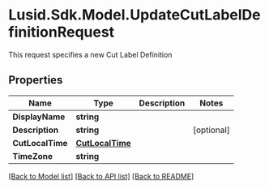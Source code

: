 # Lusid.Sdk.Model.UpdateCutLabelDefinitionRequest
This request specifies a new Cut Label Definition
## Properties

Name | Type | Description | Notes
------------ | ------------- | ------------- | -------------
**DisplayName** | **string** |  | 
**Description** | **string** |  | [optional] 
**CutLocalTime** | [**CutLocalTime**](CutLocalTime.md) |  | 
**TimeZone** | **string** |  | 

[[Back to Model list]](../README.md#documentation-for-models) [[Back to API list]](../README.md#documentation-for-api-endpoints) [[Back to README]](../README.md)

